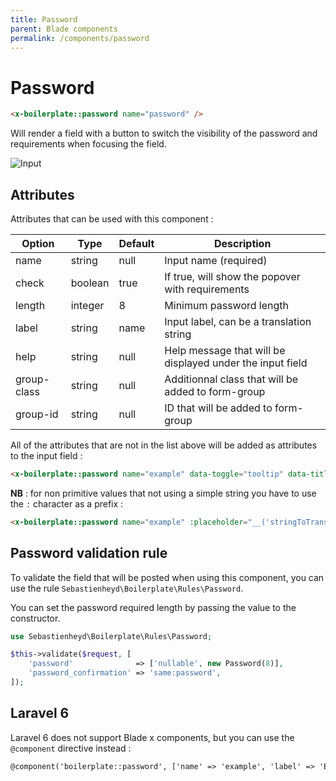 ```yaml
---
title: Password
parent: Blade components
permalink: /components/password
---
```


# Password

```html
<x-boilerplate::password name="password" />
```

Will render a field with a button to switch the visibility of the password and requirements when focusing the field.

![Input](../assets/img/components/password.png)

## Attributes

Attributes that can be used with this component :

| Option | Type | Default | Description |
| --- | --- | --- | --- |
| name | string | null | Input name (required) |
| check | boolean | true | If true, will show the popover with requirements |
| length | integer | 8 | Minimum password length |
| label | string | name | Input label, can be a translation string |
| help | string | null | Help message that will be displayed under the input field |
| group-class | string | null | Additionnal class that will be added to form-group | 
| group-id | string | null | ID that will be added to form-group | 

All of the attributes that are not in the list above will be added as attributes to the input field :

```html
<x-boilerplate::password name="example" data-toggle="tooltip" data-title="Tooltip content" />
```

**NB** : for non primitive values that not using a simple string you have to use the `:` character as a prefix :

```html
<x-boilerplate::password name="example" :placeholder="__('stringToTranslate')"/>
```

## Password validation rule

To validate the field that will be posted when using this component, you can use the rule `Sebastienheyd\Boilerplate\Rules\Password`.

You can set the password required length by passing the value to the constructor.

```php
use Sebastienheyd\Boilerplate\Rules\Password;

$this->validate($request, [
    'password'              => ['nullable', new Password(8)],
    'password_confirmation' => 'same:password',
]);
```

## Laravel 6

Laravel 6 does not support Blade x components, but you can use the `@component` directive instead :

```html
@component('boilerplate::password', ['name' => 'example', 'label' => 'Example']) @endcomponent
```